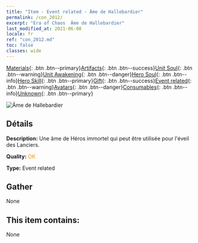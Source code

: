 ```yaml
---
title: "Item - Event related - Âme de Hallebardier"
permalink: /con_2012/
excerpt: "Era of Chaos  Âme de Hallebardier"
last_modified_at: 2021-06-08
locale: fr
ref: "con_2012.md"
toc: false
classes: wide
---
```

 [Materials](/ItemsFR/){: .btn .btn--primary}[Artifacts](/ItemsFR/Artifacts/){: .btn .btn--success}[Unit Soul](/ItemsFR/UnitSoul/){: .btn .btn--warning}[Unit Awakening](/ItemsFR/UnitAwakening/){: .btn .btn--danger}[Hero Soul](/ItemsFR/HeroSoul/){: .btn .btn--info}[Hero Skill](/ItemsFR/HeroSkill/){: .btn .btn--primary}[Gift](/ItemsFR/Gift/){: .btn .btn--success}[Event related](/ItemsFR/Events/){: .btn .btn--warning}[Avatars](/ItemsFR/Avatars/){: .btn .btn--danger}[Consumables](/ItemsFR/Consumables/){: .btn .btn--info}[Unknown](/ItemsFR/Unknown/){: .btn .btn--primary}

 ![Âme de Hallebardier](/images/t/juexing_101.jpg)

## Détails
 **Description:** Une âme de Héros immortel qui peut être utilisée pour l'éveil des Lanciers.

 **Quality:** <span style="color: #FF8C00">OK</span>

 **Type:** Event related

## Gather

  None

## This item contains:

  None

